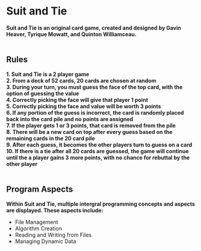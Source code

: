 <h1>Suit and Tie</h1>

<b>Suit and Tie is an original card game, created and designed by Gavin Heaver, Tyrique Mowatt, and Quinton Williamceau. </b>
<br>
<br>
<h2>Rules</h2>
<b>1. Suit and Tie is a 2 player game<br> 2. From a deck of 52 cards, 20 cards are chosen at random <br> 3. During your turn, you must guess the face of the top card, with the option of guessing the value
<br> 4. Correctly picking the face will give that player 1 point <br> 5. Correctly picking the face and value will be worth 3 points 
<br> 6. If any portion of the guess is incorrect, the card is randomly placed back into the card pile and no points are assigned <br> 7. If the player gets 1 or 3 points, that card is removed from the pile 
<br> 8. There will be a new card on top after every guess based on the remaining cards in the 20 card pile <br> 9. After each guess, it becomes the other players turn to guess on a card
<br> 10. If there is a tie after all 20 cards are guessed, the game will continue until the a player gains 3 more points, with no chance for rebuttal by the other player</b>
<br>
<br>

<h2>Program Aspects</h2>

<b>Within Suit and Tie, multiple intergral programming concepts and aspects are displayed. These aspects include: </b>
- File Management
- Algorithm Creation
- Reading and Writing from Files
- Managing Dynamic Data
